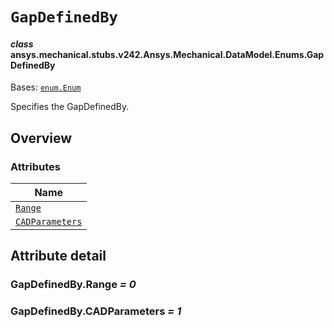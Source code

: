 # `GapDefinedBy`



#### *class* ansys.mechanical.stubs.v242.Ansys.Mechanical.DataModel.Enums.GapDefinedBy

Bases: [`enum.Enum`](https://docs.python.org/3/library/enum.html#enum.Enum)

Specifies the GapDefinedBy.

<!-- !! processed by numpydoc !! -->

<a id="overview"></a>

## Overview

### Attributes

| Name |
| ------------------------------------------------ |
| [`Range`](#GapDefinedBy.Range) |
| [`CADParameters`](#GapDefinedBy.CADParameters) |

<a id="attribute-detail"></a>

## Attribute detail

<a id="GapDefinedBy.Range"></a>

### GapDefinedBy.Range *= 0*

<a id="GapDefinedBy.CADParameters"></a>

### GapDefinedBy.CADParameters *= 1*


